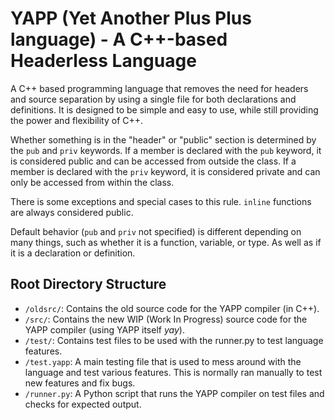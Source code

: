 # YAPP (Yet Another Plus Plus language) - A C++-based Headerless Language

A C++ based programming language that removes the need for headers and source separation by using a single file for both declarations and definitions. It is designed to be simple and easy to use, while still providing the power and flexibility of C++.

Whether something is in the "header" or "public" section is determined by the `pub` and `priv` keywords. If a member is declared with the `pub` keyword, it is considered public and can be accessed from outside the class. If a member is declared with the `priv` keyword, it is considered private and can only be accessed from within the class.

There is some exceptions and special cases to this rule. `inline` functions are always considered public.

Default behavior (`pub` and `priv` not specified) is different depending on many things, such as whether it is a function, variable, or type. As well as if it is a declaration or definition.

## Root Directory Structure

- `/oldsrc/`: Contains the old source code for the YAPP compiler (in C++).
- `/src/`: Contains the new WIP (Work In Progress) source code for the YAPP compiler (using YAPP itself *yay*).
- `/test/`: Contains test files to be used with the runner.py to test language features.
- `/test.yapp`: A main testing file that is used to mess around with the language and test various features. This is normally ran manually to test new features and fix bugs.
- `/runner.py`: A Python script that runs the YAPP compiler on test files and checks for expected output.
